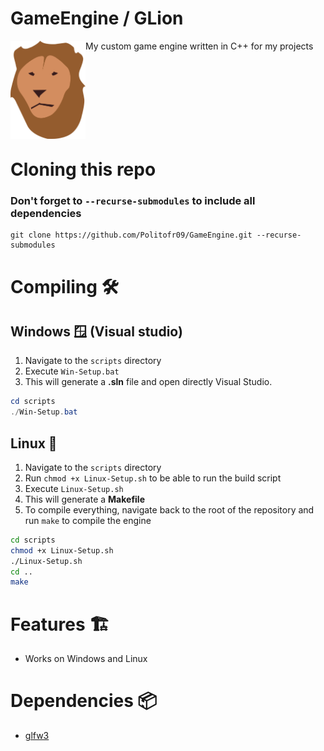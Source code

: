 # GameEngine / GLion 
<img align="left" src="Logo.svg" alt="drawing" width="120px"/>

My custom game engine written in C++ for my projects

<br/><br/><br/><br/><br/><br/><br/>

# Cloning this repo 
### Don't forget to `--recurse-submodules` to include all dependencies
```
git clone https://github.com/Politofr09/GameEngine.git --recurse-submodules
```

# Compiling 🛠️
## Windows 🪟 (Visual studio) 
1. Navigate to the `scripts` directory
2. Execute `Win-Setup.bat`
3. This will generate a **.sln** file and open directly Visual Studio.

```powershell
cd scripts
./Win-Setup.bat
```

## Linux 🐧
1. Navigate to the `scripts` directory
2. Run `chmod +x Linux-Setup.sh` to be able to run the build script
3. Execute `Linux-Setup.sh`
4. This will generate a **Makefile**
5. To compile everything, navigate back to the root of the repository and run `make` to compile the engine

```bash
cd scripts
chmod +x Linux-Setup.sh
./Linux-Setup.sh
cd ..
make
```

# Features 🏗️ 
- Works on Windows and Linux

# Dependencies 📦 
- [glfw3](https://github.com/Politofr09/glfw/)
